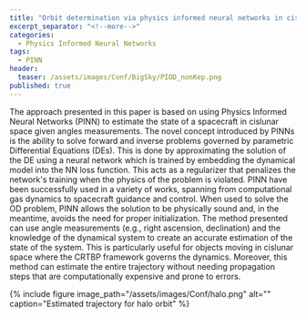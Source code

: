 ```yaml
---
title: "Orbit determination via physics informed neural networks in cislunar environment"
excerpt_separator: "<!--more-->"
categories:
  - Physics Informed Neural Networks
tags:
  - PINN
header:
  teaser: /assets/images/Conf/BigSky/PIOD_nonKep.png
published: true
---
```


The approach presented in this paper is based on using Physics Informed Neural Networks (PINN) to estimate the state of a spacecraft in cislunar space given angles measurements. The novel concept introduced by PINNs is the ability to solve forward and inverse problems governed by parametric Differential Equations (DEs). This is done by approximating the solution of the DE using a neural network which is trained by embedding the dynamical model into the NN loss function. This acts as a regularizer that penalizes the network's training when the physics of the problem is violated. PINN have been successfully used in a variety of works, spanning from computational gas dynamics to spacecraft guidance and control. When used to solve the OD problem, PINN allows the solution to be physically sound and, in the meantime, avoids the need for proper initialization. The method presented can use angle measurements (e.g., right ascension, declination) and the knowledge of the dynamical system to create an accurate estimation of the state of the system. This is particularly useful for objects moving in cislunar space where the CRTBP framework governs the dynamics. Moreover, this method can estimate the entire trajectory without needing propagation steps that are computationally expensive and prone to errors.


{% include figure image_path="/assets/images/Conf/halo.png" alt="" caption="Estimated trajectory for halo orbit" %}
